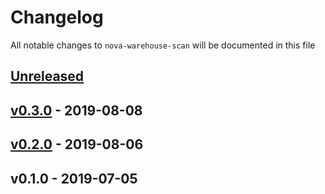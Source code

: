 # Changelog

All notable changes to `nova-warehouse-scan` will be documented in this file

## [Unreleased]

## [v0.3.0] - 2019-08-08

## [v0.2.0] - 2019-08-06

## v0.1.0 - 2019-07-05

[Unreleased]: https://github.com/mvdnbrk/nova-warehouse-scan/compare/v0.3.0...HEAD
[v0.3.0]: https://github.com/mvdnbrk/nova-warehouse-scan/compare/v0.2.0...v0.3.0
[v0.2.0]: https://github.com/mvdnbrk/nova-warehouse-scan/compare/v0.1.0...v0.2.0
